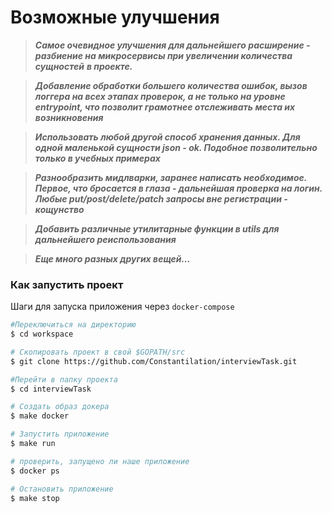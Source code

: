 # Возможные улучшения
> ***Самое очевидное улучшения для дальнейшего расширение - разбиение на микросервисы при увеличении количества сущностей***
> ***в проекте.***  

> ***Добавление обработки большего количества ошибок, вызов логгера на всех этапах проверок, а не только на уровне***
> ***entrypoint, что позволит грамотнее отслеживать места их возникновения***  

> ***Использовать любой другой способ хранения данных. Для одной маленькой сущности json - ok. Подобное позволительно только
в учебных примерах***

> ***Разнообразить мидлварки, заранее написать необходимое. Первое, что бросается в глаза - дальнейшая проверка на логин.
Любые put/post/delete/patch запросы вне регистрации - кощунство***

> ***Добавить различные утилитарные функции в utils для дальнейшего реиспользования***

> ***Еще много разных других вещей...***


### Как запустить проект
Шаги для запуска приложения через `docker-compose`

```bash
#Переключиться на директорию
$ cd workspace

# Скопировать проект в свой $GOPATH/src
$ git clone https://github.com/Constantilation/interviewTask.git

#Перейти в папку проекта
$ cd interviewTask

# Создать образ докера
$ make docker

# Запустить приложение
$ make run

# проверить, запущено ли наше приложение
$ docker ps

# Остановить приложение
$ make stop
```